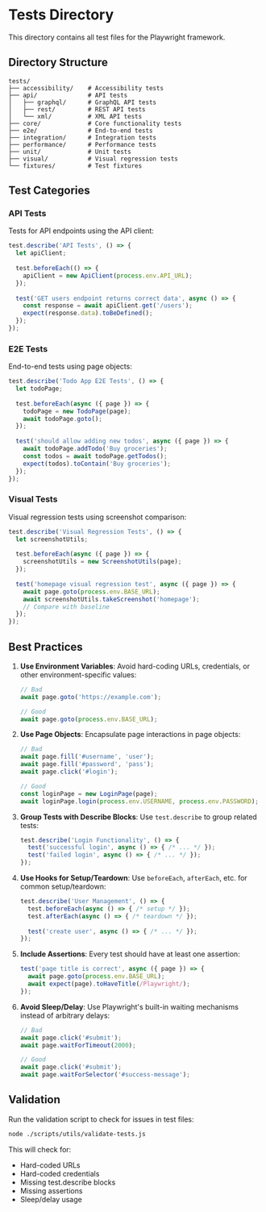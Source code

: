 <!-- Source: /Users/mzahirudeen/playwright-framework-dev/docs-backup/consolidated-docs/src-tests-README.md -->

<!-- Source: /Users/mzahirudeen/playwright-framework/src/tests/README.md -->

# Tests Directory

This directory contains all test files for the Playwright framework.

## Directory Structure

```
tests/
├── accessibility/    # Accessibility tests
├── api/              # API tests
│   ├── graphql/      # GraphQL API tests
│   ├── rest/         # REST API tests
│   └── xml/          # XML API tests
├── core/             # Core functionality tests
├── e2e/              # End-to-end tests
├── integration/      # Integration tests
├── performance/      # Performance tests
├── unit/             # Unit tests
├── visual/           # Visual regression tests
└── fixtures/         # Test fixtures
```

## Test Categories

### API Tests

Tests for API endpoints using the API client:

```javascript
test.describe('API Tests', () => {
  let apiClient;
  
  test.beforeEach(() => {
    apiClient = new ApiClient(process.env.API_URL);
  });
  
  test('GET users endpoint returns correct data', async () => {
    const response = await apiClient.get('/users');
    expect(response.data).toBeDefined();
  });
});
```

### E2E Tests

End-to-end tests using page objects:

```javascript
test.describe('Todo App E2E Tests', () => {
  let todoPage;
  
  test.beforeEach(async ({ page }) => {
    todoPage = new TodoPage(page);
    await todoPage.goto();
  });
  
  test('should allow adding new todos', async ({ page }) => {
    await todoPage.addTodo('Buy groceries');
    const todos = await todoPage.getTodos();
    expect(todos).toContain('Buy groceries');
  });
});
```

### Visual Tests

Visual regression tests using screenshot comparison:

```javascript
test.describe('Visual Regression Tests', () => {
  let screenshotUtils;
  
  test.beforeEach(async ({ page }) => {
    screenshotUtils = new ScreenshotUtils(page);
  });
  
  test('homepage visual regression test', async ({ page }) => {
    await page.goto(process.env.BASE_URL);
    await screenshotUtils.takeScreenshot('homepage');
    // Compare with baseline
  });
});
```

## Best Practices

1. **Use Environment Variables**: Avoid hard-coding URLs, credentials, or other environment-specific values:
   ```javascript
   // Bad
   await page.goto('https://example.com');
   
   // Good
   await page.goto(process.env.BASE_URL);
   ```

2. **Use Page Objects**: Encapsulate page interactions in page objects:
   ```javascript
   // Bad
   await page.fill('#username', 'user');
   await page.fill('#password', 'pass');
   await page.click('#login');
   
   // Good
   const loginPage = new LoginPage(page);
   await loginPage.login(process.env.USERNAME, process.env.PASSWORD);
   ```

3. **Group Tests with Describe Blocks**: Use `test.describe` to group related tests:
   ```javascript
   test.describe('Login Functionality', () => {
     test('successful login', async () => { /* ... */ });
     test('failed login', async () => { /* ... */ });
   });
   ```

4. **Use Hooks for Setup/Teardown**: Use `beforeEach`, `afterEach`, etc. for common setup/teardown:
   ```javascript
   test.describe('User Management', () => {
     test.beforeEach(async () => { /* setup */ });
     test.afterEach(async () => { /* teardown */ });
     
     test('create user', async () => { /* ... */ });
   });
   ```

5. **Include Assertions**: Every test should have at least one assertion:
   ```javascript
   test('page title is correct', async ({ page }) => {
     await page.goto(process.env.BASE_URL);
     await expect(page).toHaveTitle(/Playwright/);
   });
   ```

6. **Avoid Sleep/Delay**: Use Playwright's built-in waiting mechanisms instead of arbitrary delays:
   ```javascript
   // Bad
   await page.click('#submit');
   await page.waitForTimeout(2000);
   
   // Good
   await page.click('#submit');
   await page.waitForSelector('#success-message');
   ```

## Validation

Run the validation script to check for issues in test files:

```bash
node ./scripts/utils/validate-tests.js
```

This will check for:
- Hard-coded URLs
- Hard-coded credentials
- Missing test.describe blocks
- Missing assertions
- Sleep/delay usage